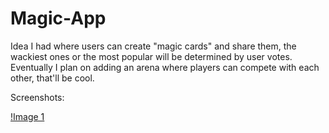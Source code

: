 # Magic-App


Idea I had where users can create "magic cards" and share them, the wackiest ones or the most popular will be determined by user votes. Eventually I plan on adding an arena where players can compete with each other, that'll be cool.


Screenshots:


[!Image 1](https://i.imgur.com/GS2ABX9.jpg)
